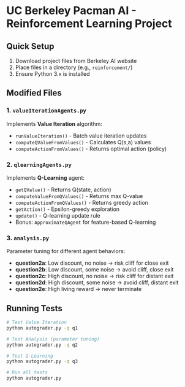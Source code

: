 # UC Berkeley Pacman AI - Reinforcement Learning Project

## Quick Setup
1. Download project files from Berkeley AI website
2. Place files in a directory (e.g., `reinforcement/`)
3. Ensure Python 3.x is installed

## Modified Files

### 1. `valueIterationAgents.py`
Implements **Value Iteration** algorithm:
- `runValueIteration()` - Batch value iteration updates
- `computeQValueFromValues()` - Calculates Q(s,a) values
- `computeActionFromValues()` - Returns optimal action (policy)

### 2. `qlearningAgents.py`
Implements **Q-Learning** agent:
- `getQValue()` - Returns Q(state, action)
- `computeValueFromQValues()` - Returns max Q-value
- `computeActionFromQValues()` - Returns greedy action
- `getAction()` - Epsilon-greedy exploration
- `update()` - Q-learning update rule
- Bonus: `ApproximateQAgent` for feature-based Q-learning

### 3. `analysis.py`
Parameter tuning for different agent behaviors:
- **question2a**: Low discount, no noise → risk cliff for close exit
- **question2b**: Low discount, some noise → avoid cliff, close exit
- **question2c**: High discount, no noise → risk cliff for distant exit
- **question2d**: High discount, some noise → avoid cliff, distant exit
- **question2e**: High living reward → never terminate

## Running Tests
```bash
# Test Value Iteration
python autograder.py -q q1

# Test Analysis (parameter tuning)
python autograder.py -q q2

# Test Q-Learning
python autograder.py -q q3

# Run all tests
python autograder.py